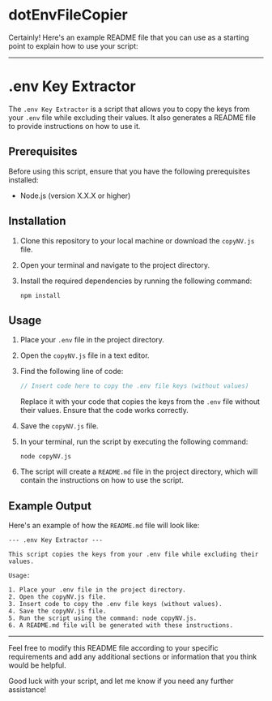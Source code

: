 # dotEnvFileCopier

Certainly! Here's an example README file that you can use as a starting point to explain how to use your script:

---

# .env Key Extractor

The `.env Key Extractor` is a script that allows you to copy the keys from your `.env` file while excluding their values. It also generates a README file to provide instructions on how to use it.

## Prerequisites

Before using this script, ensure that you have the following prerequisites installed:

- Node.js (version X.X.X or higher)

## Installation

1. Clone this repository to your local machine or download the `copyNV.js` file.
2. Open your terminal and navigate to the project directory.
3. Install the required dependencies by running the following command:

   ```
   npm install
   ```

## Usage

1. Place your `.env` file in the project directory.
2. Open the `copyNV.js` file in a text editor.
3. Find the following line of code:

   ```javascript
   // Insert code here to copy the .env file keys (without values)
   ```

   Replace it with your code that copies the keys from the `.env` file without their values. Ensure that the code works correctly.

4. Save the `copyNV.js` file.

5. In your terminal, run the script by executing the following command:

   ```
   node copyNV.js
   ```

6. The script will create a `README.md` file in the project directory, which will contain the instructions on how to use the script.

## Example Output

Here's an example of how the `README.md` file will look like:

```
--- .env Key Extractor ---

This script copies the keys from your .env file while excluding their values.

Usage:

1. Place your .env file in the project directory.
2. Open the copyNV.js file.
3. Insert code to copy the .env file keys (without values).
4. Save the copyNV.js file.
5. Run the script using the command: node copyNV.js.
6. A README.md file will be generated with these instructions.

```

---

Feel free to modify this README file according to your specific requirements and add any additional sections or information that you think would be helpful.

Good luck with your script, and let me know if you need any further assistance!